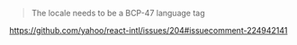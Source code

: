 >The locale needs to be a BCP-47 language tag

https://github.com/yahoo/react-intl/issues/204#issuecomment-224942141
